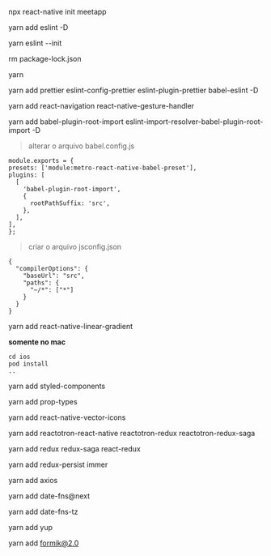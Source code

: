 npx react-native init meetapp

yarn add eslint -D

yarn eslint --init

rm package-lock.json

yarn

yarn add prettier eslint-config-prettier eslint-plugin-prettier babel-eslint -D

yarn add react-navigation react-native-gesture-handler

yarn add babel-plugin-root-import eslint-import-resolver-babel-plugin-root-import -D

> alterar o arquivo babel.config.js

```
module.exports = {
presets: ['module:metro-react-native-babel-preset'],
plugins: [
  [
    'babel-plugin-root-import',
    {
      rootPathSuffix: 'src',
    },
  ],
],
};
```

> criar o arquivo jsconfig.json

```
{
  "compilerOptions": {
    "baseUrl": "src",
    "paths": {
      "~/*": ["*"]
    }
  }
}
```

yarn add react-native-linear-gradient

**somente no mac**

```
cd ios
pod install
..
```

yarn add styled-components

yarn add prop-types

yarn add react-native-vector-icons

yarn add reactotron-react-native reactotron-redux reactotron-redux-saga

yarn add redux redux-saga react-redux

yarn add redux-persist immer

yarn add axios

yarn add date-fns@next

yarn add date-fns-tz

yarn add yup

yarn add formik@2.0
